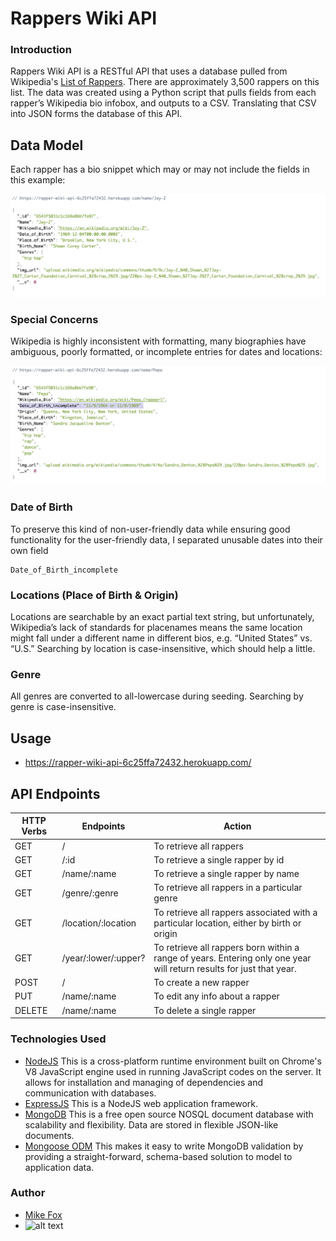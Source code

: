 # Rappers Wiki API

### Introduction

Rappers Wiki API is a RESTful API that uses a database pulled from Wikipedia's [List of Rappers](https://en.wikipedia.org/wiki/List_of_hip_hop_musicians). There are approximately 3,500 rappers on this list. The data was created using a Python script that pulls fields from each rapper’s Wikipedia bio infobox, and outputs to a CSV. Translating that CSV into JSON forms the database of this API.

## Data Model

Each rapper has a bio snippet which may or may not include the fields in this example:

![Jay-Z bio entry](/README_images/rapper_jayz.png?raw=true "Jay-Z bio entry")

### Special Concerns

Wikipedia is highly inconsistent with formatting, many biographies have ambiguous, poorly formatted, or incomplete entries for dates and locations:

![Pepa bio with poorly formatted Date of Birth](/README_images/rapper_pepa_crappy_dob.png?raw=true "Pepa bio with poorly formatted Date of Birth")

### Date of Birth

To preserve this kind of non-user-friendly data while ensuring good functionality for the user-friendly data, I separated unusable dates into their own field

```
Date_of_Birth_incomplete
```

### Locations (Place of Birth & Origin)

Locations are searchable by an exact partial text string, but unfortunately, Wikipedia’s lack of standards for placenames means the same location might fall under a different name in different bios, e.g. “United States” vs. “U.S.” Searching by location is case-insensitive, which should help a little.

### Genre

All genres are converted to all-lowercase during seeding. Searching by genre is case-insensitive.

## Usage

- https://rapper-wiki-api-6c25ffa72432.herokuapp.com/

## API Endpoints

| HTTP Verbs | Endpoints            | Action                                                                                                               |
| ---------- | -------------------- | -------------------------------------------------------------------------------------------------------------------- |
| GET        | /                    | To retrieve all rappers                                                                                              |
| GET        | /:id                 | To retrieve a single rapper by id                                                                                    |
| GET        | /name/:name          | To retrieve a single rapper by name                                                                                  |
| GET        | /genre/:genre        | To retrieve all rappers in a particular genre                                                                        |
| GET        | /location/:location  | To retrieve all rappers associated with a particular location, either by birth or origin                             |
| GET        | /year/:lower/:upper? | To retrieve all rappers born within a range of years. Entering only one year will return results for just that year. |
| POST       | /                    | To create a new rapper                                                                                               |
| PUT        | /name/:name          | To edit any info about a rapper                                                                                      |
| DELETE     | /name/:name          | To delete a single rapper                                                                                            |

### Technologies Used

- [NodeJS](https://nodejs.org/) This is a cross-platform runtime environment built on Chrome's V8 JavaScript engine used in running JavaScript codes on the server. It allows for installation and managing of dependencies and communication with databases.
- [ExpressJS](https://www.expresjs.org/) This is a NodeJS web application framework.
- [MongoDB](https://www.mongodb.com/) This is a free open source NOSQL document database with scalability and flexibility. Data are stored in flexible JSON-like documents.
- [Mongoose ODM](https://mongoosejs.com/) This makes it easy to write MongoDB validation by providing a straight-forward, schema-based solution to model to application data.

### Author

- [Mike Fox](https://github.com/mik3f0x)
- ![alt text](https://avatars.githubusercontent.com/u/143910078?v=4)
